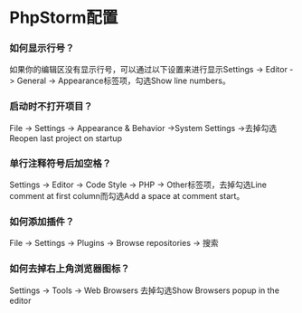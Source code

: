 # PhpStorm配置

### 如何显示行号？
如果你的编辑区没有显示行号，可以通过以下设置来进行显示Settings -> Editor -> General -> Appearance标签项，勾选Show line numbers。

### 启动时不打开项目？
File -> Settings -> Appearance & Behavior ->System Settings ->去掉勾选Reopen last project on startup

### 单行注释符号后加空格？
Settings -> Editor -> Code Style -> PHP -> Other标签项，去掉勾选Line comment at first column而勾选Add a space at comment start。

### 如何添加插件？
File -> Settings -> Plugins -> Browse repositories -> 搜索

### 如何去掉右上角浏览器图标？
Settings -> Tools -> Web Browsers 去掉勾选Show Browsers popup in the editor
